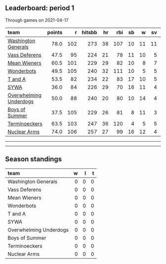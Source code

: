 

## Leaderboard: period 1

Through games on 2021-04-17


|team                                              | points|   r| hitsbb| hr| rbi| sb|  w| sv|  so|      era|      whip|
|:-------------------------------------------------|------:|---:|------:|--:|---:|--:|--:|--:|---:|--------:|---------:|
|[Washington Generals](./washingtongenerals)       |   78.0| 102|    273| 38| 107| 10| 11| 11| 163| 2.648188| 1.0170576|
|[Vass Deferens](./vassdeferens)                   |   47.5|  95|    224| 21|  78| 11| 10|  5| 177| 3.401163| 1.0872093|
|[Mean Wieners](./meanwieners)                     |   60.5| 101|    229| 29|  82| 10|  8|  7| 175| 2.899329| 0.9597315|
|[Wonderbots](./wonderbots)                        |   49.5| 105|    240| 32| 111| 10|  5|  5| 134| 4.438356| 1.4383562|
|[T and A](./tanda)                                |   53.5|  82|    234| 22|  83| 17| 10|  5| 177| 3.916484| 1.1736264|
|[SYWA](./sywa)                                    |   36.0|  84|    226| 29|  70| 16| 11|  4| 157| 4.972028| 1.3076923|
|[Overwhelming Underdogs](./overwhelmingunderdogs) |   50.0|  88|    240| 20|  80| 10| 14|  4| 188| 4.378378| 1.2104247|
|[Boys of Summer](./boysofsummer)                  |   37.5| 105|    229| 26|  81|  8| 11|  3| 163| 4.698238| 1.3678414|
|[Terminoeckers](./terminoeckers)                  |   63.5| 103|    247| 36| 120|  4|  5|  5| 185| 3.338395| 1.2299349|
|[Nuclear Arms](./nucleararms)                     |   74.0| 106|    257| 27|  99| 16| 12|  4| 180| 3.338395| 1.1713666|

* * *
* * *

## Season standings


|team                   |  w|  l|  t|
|:----------------------|--:|--:|--:|
|Washington Generals    |  0|  0|  0|
|Vass Deferens          |  0|  0|  0|
|Mean Wieners           |  0|  0|  0|
|Wonderbots             |  0|  0|  0|
|T and A                |  0|  0|  0|
|SYWA                   |  0|  0|  0|
|Overwhelming Underdogs |  0|  0|  0|
|Boys of Summer         |  0|  0|  0|
|Terminoeckers          |  0|  0|  0|
|Nuclear Arms           |  0|  0|  0|


